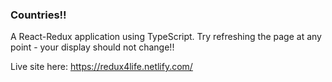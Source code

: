 ### Countries!!

A React-Redux application using TypeScript. Try refreshing the page at any point - your display should not change!!

Live site here: https://redux4life.netlify.com/

